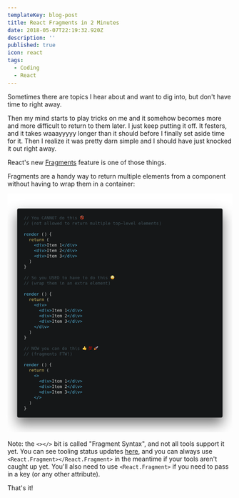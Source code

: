 ```yaml
---
templateKey: blog-post
title: React Fragments in 2 Minutes
date: 2018-05-07T22:19:32.920Z
description: ''
published: true
icon: react
tags:
  - Coding
  - React
---
```


Sometimes there are topics I hear about and want to dig into, but don't have time to right away.

Then my mind starts to play tricks on me and it somehow becomes more and more difficult to return to them later. I just keep putting it off. It festers, and it takes waaayyyyy longer than it should before I finally set aside time for it. Then I realize it was pretty darn simple and I should have just knocked it out right away.

React's new [Fragments](https://reactjs.org/docs/fragments.html) feature is one of those things.

Fragments are a handy way to return multiple elements from a component without having to wrap them in a container:

![React Fragments example](./fragments.png)

Note: the `<></>` bit is called "Fragment Syntax", and not all tools support it yet. You can see tooling status updates [here](https://reactjs.org/blog/2017/11/28/react-v16.2.0-fragment-support.html#support-for-fragment-syntax), and you can always use `<React.Fragment></React.Fragment>` in the meantime if your tools aren't caught up yet. You'll also need to use `<React.Fragment>` if you need to pass in a key (or any other attribute).

That's it!
